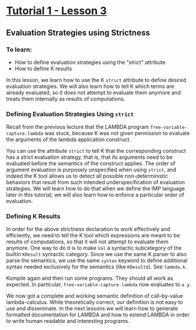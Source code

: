 # [Tutorial 1 - Lesson 3](http://youtu.be/aul1x6bd1YM)
## Evaluation Strategies using Strictness

### To learn:
* How to define evaluation strategies using the "strict" attribute
* How to define K results

In this lesson, we learn how to use the K `strict` attribute to define desired evaluation strategies.  We will also learn how to tell K which terms are already evaluated, so it does not attempt to evaluate them anymore and treats them internally as results of computations.


### Defining Evaluation Strategies Using `strict`
Recall from the previous lecture that the LAMBDA program `free-variable-capture.lambda` was stuck, because K was not given permission to evaluate the arguments of the lambda application construct.

You can use the attribute `strict` to tell K that the corresponding construct has a strict evaluation strategy, that is, that its arguments need to be evaluated before the semantics of the construct applies.  The order of argument evaluation is purposely unspecified when using `strict`, and indeed the K tool allows us to detect all possible non-deterministic behaviors that result from such intended underspecification of evaluation strategies.  We will learn how to do that when we define the IMP language later in this tutorial; we will also learn how to enforce a particular order of evaluation.


### Defining K Results
In order for the above strictness declaration to work effectively and efficiently, we need to tell the K tool which expressions are meant to be results of computations, so that it will not attempt to evaluate them anymore.  One way to do it is to make `Val` a syntactic subcategory of the builtin
`KResult` syntactic category.  Since we use the same K parser to also parse the semantics, we use the same `syntax` keyword to define additional syntax needed exclusively for the semantics (like `KResult`s).  See `lambda.k`.

Kompile again and then run some programs.  They should all work as expected.  In particular, `free-variable-capture.lambda` now evaluates to `a y`.

We now got a complete and working semantic definition of call-by-value lambda-calculus.  While theoretically correct, our definition is not easy to use and disseminate.  In the next lessons we will learn how to generate formatted documentation for LAMBDA and how to extend LAMBDA in order to write human readable and interesting programs.

